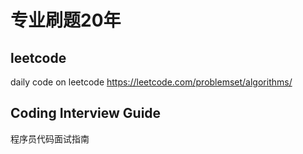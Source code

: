 # 专业刷题20年

## leetcode

daily code on leetcode
https://leetcode.com/problemset/algorithms/

## Coding Interview Guide

程序员代码面试指南
